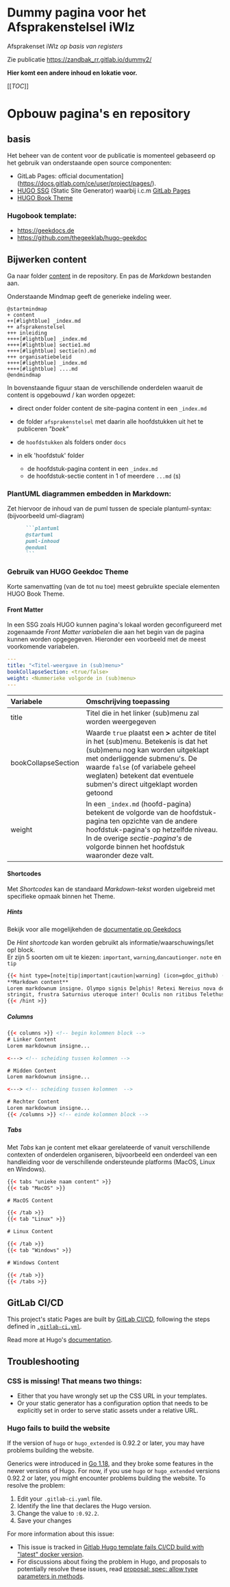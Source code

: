 # Dummy pagina voor het Afsprakenstelsel iWlz

Afsprakenset iWlz *op basis van registers*

Zie publicatie https://zandbak_rr.gitlab.io/dummy2/ 

**Hier komt een andere inhoud en lokatie voor.**

[[_TOC_]]

# Opbouw pagina's en repository

## basis
Het beheer van de content voor de publicatie is momenteel gebaseerd op het gebruik van onderstaande open source componenten:

- GitLab Pages: official documentation](https://docs.gitlab.com/ce/user/project/pages/).
- [HUGO SSG](https://gohugo.io) (Static Site Generator) waarbij i.c.m [GitLab Pages](https://about.gitlab.com/stages-devops-lifecycle/pages/)
- [HUGO Book Theme](https://github.com/alex-shpak/hugo-book)
### Hugobook template: 
- https://geekdocs.de
- https://github.com/thegeeklab/hugo-geekdoc

## Bijwerken content

Ga naar folder [content](content) in de repository. En pas de *Markdown* bestanden aan. 

Onderstaande Mindmap geeft de generieke indeling weer.

```plantuml
@startmindmap
+ content
++[#lightblue] _index.md
++ afsprakenstelsel
+++ inleiding
++++[#lightblue] _index.md
++++[#lightblue] sectie1.md
++++[#lightblue] sectie(n).md
+++ organisatiebeleid
++++[#lightblue] _index.md
++++[#lightblue] ....md
@endmindmap
```

In bovenstaande figuur staan de verschillende onderdelen waaruit de content is opgebouwd / kan worden opgezet:

- direct onder folder content de site-pagina content in een `_index.md`

- de folder `afsprakenstelsel` met daarin alle hoofdstukken uit het te publiceren *"boek"*

- de `hoofdstukken` als folders onder `docs`

- in elk 'hoofdstuk' folder
  - de hoofdstuk-pagina content in een `_index.md`
  - de hoofdstuk-sectie content in 1 of meerdere `...md` (s)

### PlantUML diagrammen embedden in Markdown: 

Zet hiervoor de inhoud van de puml tussen de speciale plantuml-syntax: (bijvoorbeeld uml-diagram)


```markdown
      ```plantuml
      @startuml
      puml-inhoud
      @enduml
      ```
```

### Gebruik van HUGO Geekdoc Theme

Korte samenvatting (van de tot nu toe) meest gebruikte speciale elementen HUGO Book Theme.

#### Front Matter

In een SSG zoals HUGO kunnen pagina's lokaal worden geconfigureerd met zogenaamde *Front Matter variabelen* die aan het begin van de pagina kunnen worden opgegegeven. Hieronder een voorbeeld met de meest voorkomende variabelen.

```yaml
---
title: "<Titel-weergave in (sub)menu>"
bookCollapseSection: <true/false>
weight: <Nummerieke volgorde in (sub)menu>
---
```

| Variabele | Omschrijving toepassing |
|:-|:-|
| title | Titel die in het linker (sub)menu zal worden weergegeven |
| bookCollapseSection | Waarde `true` plaatst een **>** achter de titel in het (sub)menu. Betekenis is dat het (sub)menu nog kan worden uitgeklapt met onderliggende submenu's. De waarde `false` (of variabele geheel weglaten) betekent dat eventuele submen's direct uitgeklapt worden getoond |
| weight | In een `_index.md` (hoofd-pagina) betekent de volgorde van de hoofdstuk-pagina ten opzichte van de andere hoofdstuk-pagina's op hetzelfde niveau. In de overige *sectie-pagina's* de volgorde binnen het hoofdstuk waaronder deze valt. |


####  Shortcodes

Met *Shortcodes* kan de standaard *Markdown-tekst* worden uigebreid met specifieke opmaak binnen het Theme.

##### Hints
Bekijk voor alle mogelijkehden de [documentatie op Geekdocs](https://geekdocs.de/shortcodes/hints/)

De *Hint shortcode* kan worden gebruikt als informatie/waarschuwings/let op! block.  
Er zijn 5 soorten om uit te kiezen: `important`, `warning`,`dancautionger`. `note` en `tip`

```html
{{< hint type=[note|tip|important|caution|warning] (icon=gdoc_github) (title=GitHub) >}}
**Markdown content**  
Lorem markdownum insigne. Olympo signis Delphis! Retexi Nereius nova develat
stringit, frustra Saturnius uteroque inter! Oculis non ritibus Telethusa
{{< /hint >}}
```

##### Columns

```html
{{< columns >}} <!-- begin kolommen block -->
# Linker Content
Lorem markdownum insigne...

<---> <!-- scheiding tussen kolommen -->

# Midden Content
Lorem markdownum insigne...

<---> <!-- scheiding tussen kolommen  -->

# Rechter Content
Lorem markdownum insigne...
{{< /columns >}} <!-- einde kolommen block -->
```

##### Tabs

Met *Tabs* kan je content met elkaar gerelateerde of vanuit verschillende contexten of onderdelen organiseren, bijvoorbeeld een onderdeel van een handleiding voor de verschillende ondersteunde platforms (MacOS, Linux en Windows).

```html
{{< tabs "unieke naam content" >}}
{{< tab "MacOS" >}}

# MacOS Content

{{< /tab >}}
{{< tab "Linux" >}}

# Linux Content

{{< /tab >}}
{{< tab "Windows" >}}

# Windows Content

{{< /tab >}}
{{< /tabs >}}
```


## GitLab CI/CD
This project's static Pages are built by [GitLab CI/CD](https://about.gitlab.com/stages-devops-lifecycle/continuous-integration/),
following the steps defined in [`.gitlab-ci.yml`](.gitlab-ci.yml).

Read more at Hugo's [documentation](https://gohugo.io/getting-started/).


## Troubleshooting

### CSS is missing! That means two things:

- Either that you have wrongly set up the CSS URL in your templates.
- Or your static generator has a configuration option that needs to be explicitly
  set in order to serve static assets under a relative URL.

### Hugo fails to build the website

If the version of `hugo` or `hugo_extended` is 0.92.2 or later, you may have problems building the website.

Generics were introduced in [Go 1.18](https://go.dev/blog/go1.18), and they broke some features in the newer versions of Hugo. For now, if you use `hugo` or `hugo_extended` versions 0.92.2 or later, you might encounter problems building the website. To resolve the problem:

1. Edit your `.gitlab-ci.yaml` file.
1. Identify the line that declares the Hugo version.
1. Change the value to `:0.92.2`.
1. Save your changes

For more information about this issue:

- This issue is tracked in [Gitlab Hugo template fails CI/CD build with "latest" docker version](https://gitlab.com/pages/hugo/-/issues/69).
- For discussions about fixing the problem in Hugo, and proposals to potentially resolve these issues, read [proposal: spec: allow type parameters in methods](https://github.com/golang/go/issues/49085).
